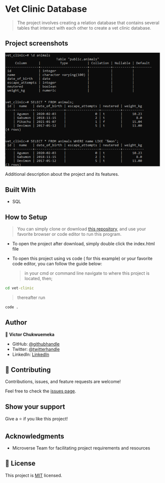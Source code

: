 # Vet Clinic Database

> The project involves creating a relation database that contains several tables that interact with each other to create a vet clinic database.

## Project screenshots

![screenshot](./screenshot.PNG)

Additional description about the project and its features.

## Built With

- SQL

## How to Setup

> You can simply clone or download [this repository](https://github.com/chukwuemeka1234/vet_clinic_database.git), and use your favorite browser or code editor to run this program.

- To open the project after download, simply double click the index.html file

- To open this project using vs code ( for this example) or your favorite code editor, you can follow the guide below:
  > in your cmd or command line navigate to where this project is located, then;

```cmd
cd vet-clinic
```

> thereafter run

```cmd
code .
```

## Author

👤 **Victor Chukwuemeka**

- GitHub: [@githubhandle](https://github.com/chukwuemeka1234/)
- Twitter: [@twitterhandle](https://twitter.com/@avc_victor)
- LinkedIn: [LinkedIn](https://www.linkedin.com/in/vic-chukwuemeka/)

## 🤝 Contributing

Contributions, issues, and feature requests are welcome!

Feel free to check the [issues page](../../issues/).

## Show your support

Give a ⭐️ if you like this project!

## Acknowledgments

- Microverse Team for facilitating project requirements and resources

## 📝 License

This project is [MIT](./MIT.md) licensed.